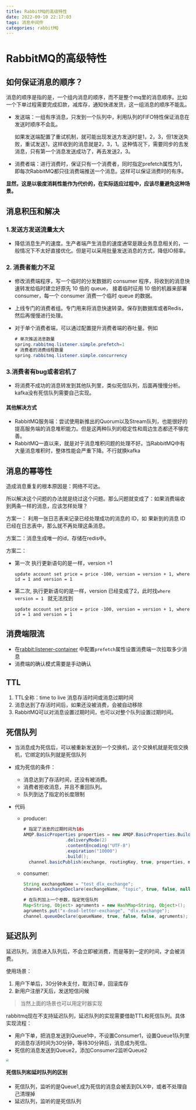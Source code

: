 ```yaml
---
title: RabbitMQ的高级特性
date: 2022-09-10 22:17:03
tags: 消息中间件
categories: rabbitMQ
---
```


# RabbitMQ的高级特性

## **如何保证消息的顺序？**

消息的顺序是指的是，一个组内消息的顺序，而不是整个mq里的消息顺序。比如一个下单过程需要完成扣款，减库存，通知快递发货，这一组消息的顺序不能乱。

- 发送端：一组有序消息，只发到一个队列中，利用队列的FIFO特性保证消息在发送时顺序不会乱。

  如果发送端配置了重试机制，就可能出现发送方发送时是1，2，3，但1发送失败，重试发送1，这样收到的消息就是2，3，1。这种情况下，需要同步的去发消息，只有第一个消息发送成功了，再去发送2，3。

- 消费者端：进行消费时，保证只有一个消费者，同时指定prefetch属性为1，即每次RabbitMQ都只往消费端推送一个消息。这样可以保证消费时的有序。

**显然，这是以极度消耗性能作为代价的，在实际适应过程中，应该尽量避免这种场景。**



## 消息积压和解决

### 1.发送方发送流量太大

- 降低消息生产的速度。生产者端产生消息的速度通常是跟业务息息相关的，一般情况下不太好直接优化。但是可以采用批量发送消息的方式，降低IO频率。

### 2. 消费者能力不足

- 修改消费端程序，写一个临时的分发数据的 consumer 程序，将收到的消息快速转发给临时建立好原先 10 倍的 queue， 接着临时征用 10 倍的机器来部署 consumer，每一个 consumer 消费一个临时 queue 的数据。

- 上线专门的消费者组。专门用来将消息快速转录。保存到数据库或者Redis，然后再慢慢进行处理。

- 对于单个消费者端，可以通过配置提升消费者端的吞吐量。例如

  ```java
  # 单次推送消息数量
  spring.rabbitmq.listener.simple.prefetch=1
  # 消费者的消费线程数量
  spring.rabbitmq.listener.simple.concurrency
  ```

### 3.消费者有bug或者宕机了

- 将消费不成功的消息转发到其他队列里，类似死信队列，后面再慢慢分析。kafka没有死信队列需要自己实现。

#### 其他解决方式

- RabbitMQ服务端：尝试使用新推出的Quorum以及Stream队列，也能很好的提高服务端的消息堆积能力。但是这两种队列的稳定性和周边生态都还不够完善。
- RabbitMQ一直以来，就是对于消息堆积问题的处理不好。当RabbitMQ中有大量消息堆积时，整体性能会严重下降。不行就换kafka



## 消息的幂等性

造成消息重复的根本原因是：网络不可达。 

所以解决这个问题的办法就是绕过这个问题。那么问题就变成了：如果消费端收 到两条一样的消息，应该怎样处理？ 

方案一： 利用一张日志表来记录已经处理成功的消息的 ID，如 果新到的消息 ID 已经在日志表中，那么就不再处理这条消息。 

方案二：消息生成唯一的id，存储在redis中。

方案二：

* 第一次 执行更新语句的是一样，version =1 

  ```
  update account set price = price -100, version = version + 1, where id = 1 and version = 1
  ```

- 第二次, 执行更新语句的是一样，version 已经变成了2，此时找`where version = 1 ` 就无法找到

  ```
  update account set price = price -100, version = version + 1, where id = 1 and version = 1
  ```





##  消费端限流

* 在<rabbit:listener-container> 中配置`prefetch`属性设置消费端一次拉取多少消息
* 消费端的确认模式需要是手动确认



## TTL

1. TTL全称：time to live 消息存活时间或消息过期时间
2. 消息达到了存活时间后，如果还没被消费，会被自动移除
3. RabbitMQ可以对消息设置过期时间，也可以对整个队列设置过期时间。



## 死信队列

* 当消息成为死信后，可以被重新发送到一个交换机，这个交换机就是死信交换机，它绑定的队列就是死信队列

* 成为死信的条件：

  * 消息达到了存活时间，还没有被消费。
  * 消费者拒收消息，并且不重回队列。  
  * 队列到达了指定的长度限制

* 代码

  - producer:

    ```java
    # 指定了消息的过期时间为10s 
    AMQP.BasicProperties properties = new AMQP.BasicProperties.Builder()
                    .deliveryMode(2)
                    .contentEncoding("UTF-8")
                    .expiration("10000")
                    .build();
      channel.basicPublish(exchange, routingKey, true, properties, msg.getBytes());
    ```

  - consumer:

    ```java
    String exchangeName = "test_dlx_exchange";
    channel.exchangeDeclare(exchangeName, "topic", true, false, null);
    
    # 在队列加上一个参数，指定死信队列
    Map<String, Object> agruments = new HashMap<String, Object>();
    agruments.put("x-dead-letter-exchange", "dlx.exchange");
    channel.queueDeclare(queueName, true, false, false, agruments);
    ```



## 延迟队列 

延迟队列，消息进入队列后，不会立即被消费，而是等到一定的时间，才会被消费。

使用场景：

1. 用户下单后，30分钟未支付，取消订单，回滚库存
2. 新用户注册7天后，发送短信问候

> 当然上面的场景也可以用定时器实现

rabbitmq现在不支持延迟队列，延迟队列的实现需要借助TTL和死信队列。具体实现流程：

* 用户下单，把消息发送到Queue1中，不设置Consumer1，设置Queue1队列里的消息存活时间为30分钟，等待30分钟后，消息成为死信。
* 死信的消息发送到Queue2，添加Consumer2监听Queue2

<img src="https://tva1.sinaimg.cn/large/008i3skNly1gwld73gtjaj31ga0o440f.jpg" style="zoom:43%;" />



#### 死信队列和延时队列的区别

* 死信队列，监听的是Queue1,成为死信的消息会被丢到DLX中，或者不处理自己清理掉
* 延迟队列，监听的是死信队列
